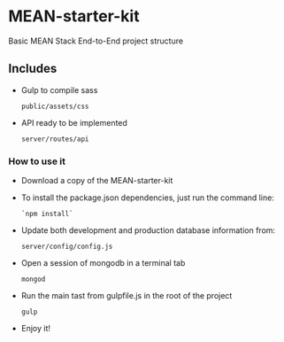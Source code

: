 # MEAN-starter-kit
Basic MEAN Stack End-to-End project structure

## Includes
- Gulp to compile sass

  `public/assets/css`

- API ready to be implemented

  `server/routes/api`

### How to use it

- Download a copy of the MEAN-starter-kit
- To install the package.json dependencies, just run the command line:

      `npm install`

- Update both development and production database information from:

    `server/config/config.js`
- Open a session of mongodb in a terminal tab

    `mongod`

- Run the main tast from gulpfile.js in the root of the project      

    `gulp`


- Enjoy it!
